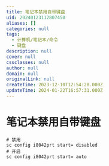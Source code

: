 ```yaml
---
title: 笔记本禁用自带键盘
uid: 20240123112807450
aliases: []
categories: null
tags:
  - 计算机/笔记本/命令
  - 键盘
description: null
cover: null
cssclasses: null
author: null
domain: null
originalLink: null
createTime: 2023-12-10T12:54:28.000Z
updateTime: 2024-01-22T16:57:31.000Z
---
```


# 笔记本禁用自带键盘

```shell
# 禁用
sc config i8042prt start= disabled
# 开启
sc config i8042prt start= auto
```
